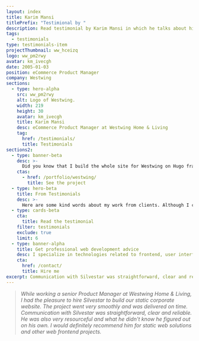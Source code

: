 ```yaml
---
layout: index
title: Karim Mansi
titlePrefix: "Testimional by "
description: Read testimonial by Karim Mansi in which he talks about his positive experience in working with Silvestar Bistrović.
tags:
  - testimonials
type: testimonials-item
projectThumbnail: ww_hceizq
logo: ww_pm2rwy
avatar: km_ivecgh
date: 2005-01-03
position: eCommerce Product Manager
company: Westwing
sections:
  - type: hero-alpha
    src: ww_pm2rwy
    alt: Logo of Westwing.
    width: 219
    height: 30
    avatar: km_ivecgh
    title: Karim Mansi
    desc: eCommerce Product Manager at Westwing Home & Living
    tag:
      href: /testimonials/
      title: Testimonials
sections2:
  - type: banner-beta
    desc: >-
      Did you know that I build the whole site for Westwing on Hugo framework?
    ctas:
      - href: /portfolio/westwing/
        title: See the project
  - type: hero-beta
    title: From Testimonials
    desc: >-
      Here are some kind words about my work from clients. Although I collaborated with clients from more than 10 countries, most of them come from **The United States**.
  - type: cards-beta
    cta:
      title: Read the testimonial
    filter: testimonials
    exclude: true
    limit: 6
  - type: banner-alpha
    title: Get professional web development advice
    desc: I specialize in technologies related to frontend, user interface, and website development.
    cta:
      href: /contact/
      title: Hire me
excerpt: Communication with Silvestar was straightforward, clear and reliable. He was also very resourceful...
---
```


> _While working a senior Product Manager at Westwing Home & Living, I had the pleasure to hire Silvestar to build our static corporate website. The project went very smoothly and was delivered on time. Communication with Silvestar was straightforward, clear and reliable. He was also very resourceful and what he didn't know he figured out on his own. I would definitely recommend him for static web solutions and other web frontend projects._
